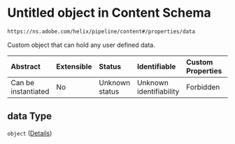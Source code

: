 # Untitled object in Content Schema

```txt
https://ns.adobe.com/helix/pipeline/content#/properties/data
```

Custom object that can hold any user defined data.

| Abstract            | Extensible | Status         | Identifiable            | Custom Properties | Additional Properties | Access Restrictions | Defined In                                                          |
| :------------------ | :--------- | :------------- | :---------------------- | :---------------- | :-------------------- | :------------------ | :------------------------------------------------------------------ |
| Can be instantiated | No         | Unknown status | Unknown identifiability | Forbidden         | Allowed               | none                | [content.schema.json\*](content.schema.json "open original schema") |

## data Type

`object` ([Details](content-properties-data.md))
